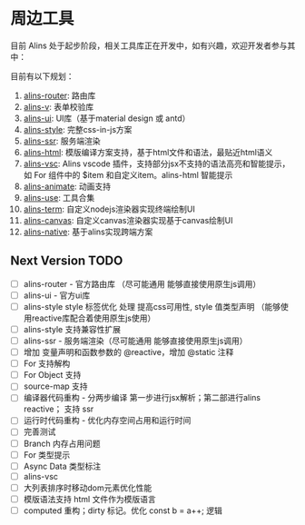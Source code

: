 <!--
 * @Author: chenzhongsheng
 * @Date: 2023-09-17 16:33:22
 * @Description: Coding something
-->
# 周边工具

目前 Alins 处于起步阶段，相关工具库正在开发中，如有兴趣，欢迎开发者参与其中：

目前有以下规划：

1. [alins-router](https://github.com/alinsjs/alins-router): 路由库
2. [alins-v](https://github.com/alinsjs/alins-v): 表单校验库
3. [alins-ui](https://github.com/alinsjs/alins-ui): UI库（基于material design 或 antd）
4. [alins-style](https://github.com/alinsjs/alins-style): 完整css-in-js方案
5. [alins-ssr](https://github.com/alinsjs/alins-ssr): 服务端渲染
6. [alins-html](https://github.com/alinsjs/alins-html): 模版编译方案支持，基于html文件和语法，最贴近html语义
7. [alins-vsc](https://github.com/alinsjs/alins-vsc): Alins vscode 插件，支持部分jsx不支持的语法高亮和智能提示，如 For 组件中的 $item 和自定义item。alins-html 智能提示
8.  [alins-animate](https://github.com/alinsjs/alins-animate): 动画支持
9.  [alins-use](https://github.com/alinsjs/alins-use): 工具合集
10. [alins-term](https://github.com/alinsjs/alins-term): 自定义nodejs渲染器实现终端绘制UI
11. [alins-canvas](https://github.com/alinsjs/alins-term): 自定义canvas渲染器实现基于canvas绘制UI
12. [alins-native](https://github.com/alinsjs/alins-native): 基于alins实现跨端方案

## Next Version TODO

- [ ] alins-router - 官方路由库 （尽可能通用 能够直接使用原生js调用）
- [ ] alins-ui - 官方ui库
- [ ] alins-style style 标签优化 处理 提高css可用性, style 值类型声明 （能够使用reactive库配合着使用原生js使用）
- [ ] alins-style 支持兼容性扩展
- [ ] alins-ssr - 服务端渲染（尽可能通用 能够直接使用原生js调用）
- [ ] 增加 变量声明和函数参数的 @reactive，增加 @static 注释
- [ ] For 支持解构
- [ ] For Object 支持
- [ ] source-map 支持
- [ ] 编译器代码重构 - 分两步编译 第一步进行jsx解析；第二部进行alins reactive； 支持 ssr
- [ ] 运行时代码重构 - 优化内存空间占用和运行时间
- [ ] 完善测试
- [ ] Branch 内存占用问题
- [ ] For 类型提示
- [ ] Async Data 类型标注
- [ ] alins-vsc
- [ ] 大列表排序时移动dom元素优化性能
- [ ] 模版语法支持 html 文件作为模版语言
- [ ] computed 重构；dirty 标记。优化 const b = a++; 逻辑